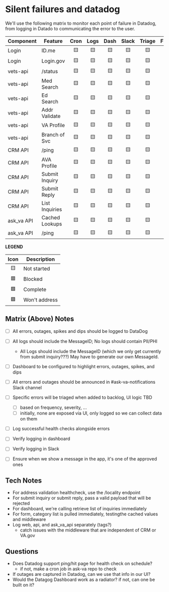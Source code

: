 # Silent failures and datadog
We'll use the following matrix to monitor each point of failure in Datadog, from logging in Datado to communicating the error to the user.

| Component  | Feature        | Cron | Logs | Dash | Slack  | Triage | FE:UI |
|------------|----------------|:----:|:----:|:----:|:------:|:------:|:-----:|
| Login      | ID.me          |  🟨  |  🟨 |  🟨  |  🟨    |  🟨    |  🟨   |
| Login      | Login.gov      |  🟨  |  🟨 |  🟨  |  🟨    |  🟨    |  🟨   |
| vets-api   | /status        |  🟨  |  🟨 |  🟨  |  🟨    |  🟨    |  🟨   |
| vets-api   | Med Search     |  🟨  |  🟨 |  🟨  |  🟨    |  🟨    |  🟨   |
| vets-api   | Ed Search      |  🟨  |  🟨 |  🟨  |  🟨    |  🟨    |  🟨   |
| vets-api   | Addr Validate  |  🟨  |  🟨 |  🟨  |  🟨    |  🟨    |  🟨   |
| vets-api   | VA Profile     |  🟨  |  🟨 |  🟨  |  🟨    |  🟨    |  🟨   |
| vets-api   | Branch of Svc  |  🟨  |  🟨 |  🟨  |  🟨    |  🟨    |  🟨   |
| CRM API    | /ping          |  🟨  |  🟨 |  🟨  |  🟨    |  🟨    |  🟨   |
| CRM API    | AVA Profile    |  🟨  |  🟨 |  🟨  |  🟨    |  🟨    |  🟨   |
| CRM API    | Submit Inquiry |  🟨  |  🟨 |  🟨  |  🟨    |  🟨    |  🟨   |
| CRM API    | Submit Reply   |  🟨  |  🟨 |  🟨  |  🟨    |  🟨    |  🟨   |
| CRM API    | List Inquiries |  🟨  |  🟨 |  🟨  |  🟨    |  🟨    |  🟨   |
| ask_va API | Cached Lookups |  🟨  |  🟨 |  🟨  |  🟨    |  🟨    |  🟨   |
| ask_va API | /ping          |  🟨  |  🟨 |  🟨  |  🟨    |  🟨    |  🟨   |


**LEGEND**

| Icon | Description   |
|:----:|---------------|
| 🟨   | Not started   |
| 🟥   | Blocked       |
| 🟩   | Complete      |
| 🟪   | Won't address |


## Matrix (Above) Notes

- [ ] All errors, outages, spikes and dips should be logged to DataDog
- [ ] All logs should include the MessageID; No logs should contain PII/PHI
  - All Logs should include the MessageID (which we only get currently from submit inquiry???) May have to generate our own MessageId.
- [ ] Dashboard to be configured to highlight errors, outages, spikes, and dips
- [ ] All errors and outages should be announced in #ask-va-notifications Slack channel
- [ ] Specific errors will be triaged when added to backlog, UI logic TBD
  - [ ] based on frequency, severity, ...
  - [ ] initially, none are exposed via UI, only logged so we can collect data on them
- [ ] Log successful health checks alongside errors
- [ ] Verify logging in dashboard
- [ ] Verify logging in Slack
- [ ] Ensure when we show a message in the app, it's one of the approved ones


## Tech Notes

* For address validation healthcheck, use the /locality endpoint
* For submit inquiry or submit reply, pass a valid payload that will be rejected
* For dashboard, we're calling retrieve list of inquiries immediately
* For form, category list is pulled immediately, testingthe cached values and middleware
* Log web, api, and ask\_va\_api separately (tags?)
  * catch issues with the middleware that are independent of CRM or VA.gov


## Questions

* Does Datadog support ping/hit page for health check on schedule?
  * if not, make a cron job in ask-va repo to check
* If outages are captured in Datadog, can we use that info in our UI?
* Would the Datagog Dashboard work as a radiator? if not, can one be built on it?
